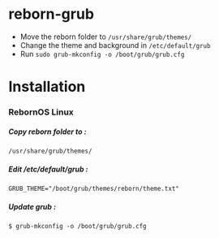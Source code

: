 # reborn-grub

- Move the reborn folder to `/usr/share/grub/themes/`
- Change the theme and background in `/etc/default/grub`
- Run `sudo grub-mkconfig -o /boot/grub/grub.cfg`

# Installation
### RebornOS Linux
##### Copy reborn folder to :
```shell
/usr/share/grub/themes/
```
##### Edit /etc/default/grub :
```shell
GRUB_THEME="/boot/grub/themes/reborn/theme.txt"
```
##### Update grub :
```shell
$ grub-mkconfig -o /boot/grub/grub.cfg
```

